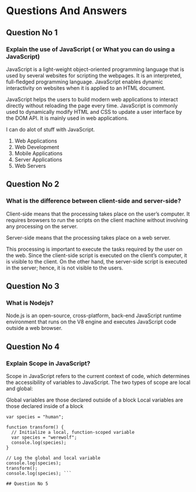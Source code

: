 # Questions And Answers

## Question No 1

### Explain the use of JavaScript ( or What you can do using a JavaScript)

JavaScript is a light-weight object-oriented programming language that is used by several websites for scripting the webpages. It is an interpreted, full-fledged programming language. JavaScript enables dynamic interactivity on websites when it is applied to an HTML document.

JavaScript helps the users to build modern web applications to interact directly without reloading the page every time. JavaScript is commonly used to dynamically modify HTML
and CSS to update a user interface by the DOM API. It is mainly used in web applications.

I can do alot of stuff with JavaScript.

1. Web Applications
2. Web Development
3. Mobile Applications
4. Server Applications
5. Web Servers

## Question No 2

### What is the difference between client-side and server-side?

Client-side means that the processing takes place on the user’s computer. It requires browsers to run the scripts on the client machine without involving any processing on the server.

Server-side means that the processing takes place on a web server.

This processing is important to execute the tasks required by the user on the web. Since the client-side script is executed on the client’s computer, it is visible to the client. On the other hand, the server-side script is executed in the server; hence, it is not visible to the users.

## Question No 3

### What is Nodejs?

Node.js is an open-source, cross-platform, back-end JavaScript runtime environment that runs on the V8 engine and executes JavaScript code outside a web browser.

## Question No 4

### Explain Scope in JavaScript?

Scope in JavaScript refers to the current context of code, which determines the accessibility of variables to JavaScript. The two types of scope are local and global:

Global variables are those declared outside of a block
Local variables are those declared inside of a block

``` // Initialize a global variable
var species = "human";
 
function transform() {
  // Initialize a local, function-scoped variable
  var species = "werewolf";
  console.log(species);
}

// Log the global and local variable
console.log(species);
transform();
console.log(species); ```

## Question No 5
